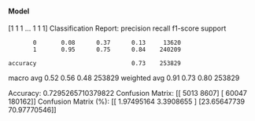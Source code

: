 #### Model
[1 1 1 ... 1 1 1]
Classification Report:
              precision    recall  f1-score   support

           0       0.08      0.37      0.13     13620
           1       0.95      0.75      0.84    240209

    accuracy                           0.73    253829
   macro avg       0.52      0.56      0.48    253829
weighted avg       0.91      0.73      0.80    253829

Accuracy: 0.7295265710379822
Confusion Matrix:
[[  5013   8607]
 [ 60047 180162]]
Confusion Matrix (%):
[[ 1.97495164  3.3908655 ]
 [23.65647739 70.97770546]]
